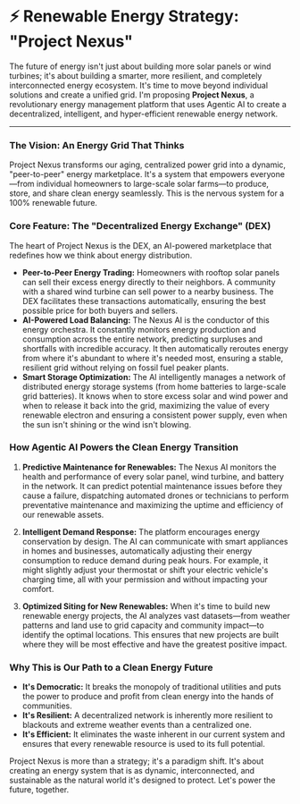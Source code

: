  # ⚡ Renewable Energy Strategy: "Project Nexus"

The future of energy isn't just about building more solar panels or wind turbines; it's about building a smarter, more resilient, and completely interconnected energy ecosystem. It's time to move beyond individual solutions and create a unified grid. I'm proposing **Project Nexus**, a revolutionary energy management platform that uses Agentic AI to create a decentralized, intelligent, and hyper-efficient renewable energy network.

---

### The Vision: An Energy Grid That Thinks

Project Nexus transforms our aging, centralized power grid into a dynamic, "peer-to-peer" energy marketplace. It's a system that empowers everyone—from individual homeowners to large-scale solar farms—to produce, store, and share clean energy seamlessly. This is the nervous system for a 100% renewable future.

### Core Feature: The "Decentralized Energy Exchange" (DEX)

The heart of Project Nexus is the DEX, an AI-powered marketplace that redefines how we think about energy distribution.

-   **Peer-to-Peer Energy Trading:** Homeowners with rooftop solar panels can sell their excess energy directly to their neighbors. A community with a shared wind turbine can sell power to a nearby business. The DEX facilitates these transactions automatically, ensuring the best possible price for both buyers and sellers.
-   **AI-Powered Load Balancing:** The Nexus AI is the conductor of this energy orchestra. It constantly monitors energy production and consumption across the entire network, predicting surpluses and shortfalls with incredible accuracy. It then automatically reroutes energy from where it's abundant to where it's needed most, ensuring a stable, resilient grid without relying on fossil fuel peaker plants.
-   **Smart Storage Optimization:** The AI intelligently manages a network of distributed energy storage systems (from home batteries to large-scale grid batteries). It knows when to store excess solar and wind power and when to release it back into the grid, maximizing the value of every renewable electron and ensuring a consistent power supply, even when the sun isn't shining or the wind isn't blowing.

### How Agentic AI Powers the Clean Energy Transition

1.  **Predictive Maintenance for Renewables:** The Nexus AI monitors the health and performance of every solar panel, wind turbine, and battery in the network. It can predict potential maintenance issues before they cause a failure, dispatching automated drones or technicians to perform preventative maintenance and maximizing the uptime and efficiency of our renewable assets.

2.  **Intelligent Demand Response:** The platform encourages energy conservation by design. The AI can communicate with smart appliances in homes and businesses, automatically adjusting their energy consumption to reduce demand during peak hours. For example, it might slightly adjust your thermostat or shift your electric vehicle's charging time, all with your permission and without impacting your comfort.

3.  **Optimized Siting for New Renewables:** When it's time to build new renewable energy projects, the AI analyzes vast datasets—from weather patterns and land use to grid capacity and community impact—to identify the optimal locations. This ensures that new projects are built where they will be most effective and have the greatest positive impact.

### Why This is Our Path to a Clean Energy Future

-   **It's Democratic:** It breaks the monopoly of traditional utilities and puts the power to produce and profit from clean energy into the hands of communities.
-   **It's Resilient:** A decentralized network is inherently more resilient to blackouts and extreme weather events than a centralized one.
-   **It's Efficient:** It eliminates the waste inherent in our current system and ensures that every renewable resource is used to its full potential.

Project Nexus is more than a strategy; it's a paradigm shift. It's about creating an energy system that is as dynamic, interconnected, and sustainable as the natural world it's designed to protect. Let's power the future, together.
